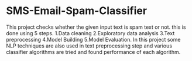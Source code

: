 # SMS-Email-Spam-Classifier
This project checks whether the given input text is spam text or not.
this is done using 5 steps.
1.Data cleaning
2.Exploratory data analysis
3.Text preprocessing
4.Model Building
5.Model Evaluation.
In this project some NLP techniques are also used in text preprocessing step and various classifier algorithms are tried and found performance of each algorithm.
